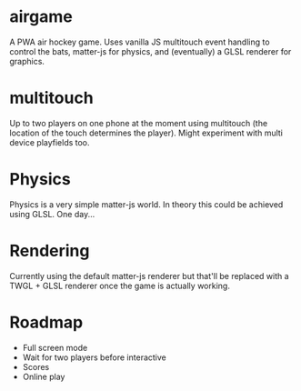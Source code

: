 # airgame

A PWA air hockey game. Uses vanilla JS multitouch event handling to control the bats, matter-js for physics, and (eventually) a GLSL renderer for graphics.

# multitouch

Up to two players on one phone at the moment using multitouch (the location of the touch determines the player). Might experiment with multi device playfields too.

# Physics

Physics is a very simple matter-js world. In theory this could be achieved using GLSL. One day...

# Rendering

Currently using the default matter-js renderer but that'll be replaced with a TWGL + GLSL renderer once the game is actually working.

# Roadmap

* Full screen mode
* Wait for two players before interactive
* Scores
* Online play

